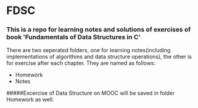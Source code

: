 # FDSC
### This is a repo for learning notes and solutions of exercises of book 'Fundamentals of Data Structures in C'

There are two seperated folders, one for learning notes(including implementations of algorithms and data structure operations), the other is for exercise after each chapter. They are named as follows:    
+ Homework
+ Notes

#####Excercise of Data Structure on MOOC will be saved in folder Homework as well.

